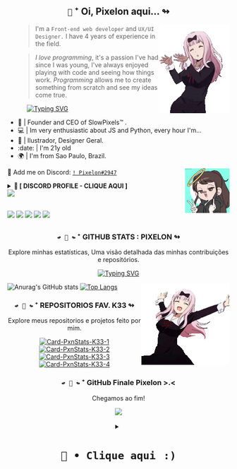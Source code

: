 <h2 align='center' id="slwpxn">
    <code>🦑</code> ⁺ Oi, Pixelon aqui... ↬
</h2>

   <img id="slwpxn" align="right" alt="PXN-gifs" src="./imgs_pxn/imgsk33 (1).gif">
<p align="center">
<ul>
</div>

> I'm a `Front-end web developer` and `UX/UI Designer.` I have 4 years of experience in the field.

> *I love programming*, it's a passion I've had since I was young, I've always enjoyed playing with code and seeing how things work. _Programming_ allows me to create something from scratch and see my ideas come true.


⠀⠀[![Typing
SVG](https://readme-typing-svg.herokuapp.com?color=ba60ff&lines=🦑+Hi!+Eu+sou+o+Kauã.+UwU)](https://git.io/typing-svg)⠀⠀

  <li>👑 | Founder and CEO of SlowPixels™ .
  <li>💻 | Im very enthusiastic about JS and Python, every hour I'm...
  <li>🎨 | Ilustrador, Designer Geral.
  <li>:date: | I'm 21y old 
  <li>🌍 | I'm from Sao Paulo, Brazil.
     
</ul>

<img align="right" id="slwpxn" alt="img_gif" src="./imgs_pxn/Pixelon.gif" width="20%" height="20%"> <!-- Imagem feita em: https://picrew.me/ja/image_maker/338224  =D -->

:speech_balloon: Add me on Discord: [`! Pixelon#2947`](https://discord.com/users/230834721372766208)
<details> <summary><strong>🍡 [ DISCORD PROFILE - CLIQUE AQUI ]</strong></summary> <p align="left"> <h2>📩 Contact me in extremely important situations. o.o</h2> <div>
    
  <a href="https://discord.com/users/230834721372766208" target="_blank">
    <img width="45%" src="https://lanyard.cnrad.dev/api/230834721372766208?bg=151515&borderRadius=5px" alt="Discord Status"/>
</a>
   
   
   </div> </p> </details>

<!-- Espero que você não esteja copiando nada meu. -->


<div style="display: inline_block" id="slwpxn">
    <a href="https://skillicons.dev">
        <img src="https://skillicons.dev/icons?i=git,html,css,js,nodejs,typescript,python,react,linux,mongodb,blender" />
    </a>
   

<!--
  <div style="display: inline_block"><br>
<img src="https://skillicons.dev/icons?i=git,html,css,js,nodejs,typescript,python,react,linux," />
  <img align="center" alt="PXN-Js" height="30" width="40" src="https://raw.githubusercontent.com/devicons/devicon/master/icons/javascript/javascript-plain.svg">
  <img align="center" alt="PXN-Ts" height="30" width="40" src="https://raw.githubusercontent.com/devicons/devicon/master/icons/typescript/typescript-plain.svg">
  <img align="center" alt="PXN-React" height="30" width="40" src="https://raw.githubusercontent.com/devicons/devicon/master/icons/react/react-original.svg">
  <img align="center" alt="PXN-HTML" height="30" width="40" src="https://raw.githubusercontent.com/devicons/devicon/master/icons/html5/html5-original.svg">
  <img align="center" alt="PXN-CSS" height="30" width="40" src="https://raw.githubusercontent.com/devicons/devicon/master/icons/css3/css3-original.svg">
  <img align="center" alt="PXN-Python" height="30" width="40" src="https://raw.githubusercontent.com/devicons/devicon/master/icons/python/python-original.svg">
  <img align="center" alt="PXN-Csharp" height="30" width="40" src="https://raw.githubusercontent.com/devicons/devicon/master/icons/csharp/csharp-original.svg">
   
</div>
-->
  ##
  
  <div> 
   <!-- Oi? tudo bem ? -->
    <a id="slwpxn" href="https://www.youtube.com/channel/UC5DwmqzgzWo2Jqbbh3-TixA" target="_blank"><img src="https://img.shields.io/badge/YouTube-FF0000?style=for-the-badge&logo=youtube&logoColor=white" target="_blank"></a>
    <a href="https://www.instagram.com/http_pixelon/" target="_blank"><img src="https://img.shields.io/badge/Instagram-E4405F?style=for-the-badge&logo=instagram&logoColor=white" target="_blank"></a> 
 	  <a href="https://www.twitch.tv/http_pixelon" target="_blank"><img src="https://img.shields.io/badge/Twitch-9146FF?style=for-the-badge&logo=twitch&logoColor=white" target="_blank"></a> 
    <a href = "mailto:AindaNao"><img src="https://img.shields.io/badge/Gmail-D14836?style=for-the-badge&logo=gmail&logoColor=white" target="_blank"></a>
    <a href="https://www.linkedin.com/in/pixelon/" target="_blank"><img src="https://img.shields.io/badge/-LinkedIn-%230077B5?style=for-the-badge&logo=linkedin&logoColor=white" target="_blank"></a> 
   <!-- <a href="https://discord.com/users/817160910871330836"><img src="https://img.shields.io/badge/-@Pixelon%233321-4169E1?style=flat&labelColor=7289da&logo=discord&logoColor=white" alt="Conta do Pixelon" /></a> -->
   
  ##
<h3 align="center"><code>↫ 📌 ↬</code> ⁺ GITHUB STATS : PIXELON ↬</h3> 
<p align="center"> Explore minhas estatísticas, Uma visão detalhada das minhas contribuições e repositórios. </p>

<p align="center">
    
  <a href="https://git.io/typing-svg">
    <img src="https://readme-typing-svg.herokuapp.com?color=18ffc0&lines=👊+oi,+tudo+bem?+ok+agora+vaza+randola...+>.>" alt="Typing SVG">
  </a>
</p>
   <img align="right" alt="PXN-gifs" src="./imgs_pxn/imgsk33 (2).gif">

   ![Anurag's GitHub stats](https://github-readme-stats.vercel.app/api?username=http-pixelon&show_icons=true&theme=blue-green&include_all_commits=true&count_private=true)
   [![Top Langs](https://github-readme-stats.vercel.app/api/top-langs/?username=anuraghazra&show_icons=true&theme=blue-green&include_all_commits=true&count_private=true&layout=compact)](https://github.com/anuraghazra/github-readme-stats)
<!-- <img align="right" alt="PXN-gifs" src="https://cdn.discordapp.com/attachments/749020531004670012/886773380538302524/Untitled_4.png"> -->

   
   <!--
   [![Typing
SVG](https://readme-typing-svg.herokuapp.com?color=18ffc0&lines=nao+mexa+com+a+minha+snake)](https://git.io/typing-svg) -->
   
  <!-- ![Snake animation](https://github.com/http-pixelon/http-pixelon/blob/output/github-contribution-grid-snake.svg) -->

  <!-- ![snake gif](https://github.com/http-pixelon/http-pixelon/blob/output/github-contribution-grid-snake.svg) -->

<div align="center">
   <h3><code>↫ 📌 ↬</code> ⁺ REPOSITORIOS FAV. K33 ↬</h3> <!-- Pq você está aqui? -->
   <p align="center"> Explore meus repositorios e projetos feito por mim. </p>
</div>
   
<div align="center">
   <p>
     <a href="https://github.com/http-pixelon/PasswordGenerator-K33">
       <img src="https://github-readme-stats.vercel.app/api/pin/?username=http-pixelon&repo=PasswordGenerator-K33&theme=blue-green" alt="Card-PxnStats-K33-1">
     </a>
     <a href="https://github.com/http-pixelon/ClonerSite-K33.py">
       <img src="https://github-readme-stats.vercel.app/api/pin/?username=http-pixelon&repo=ClonerSite-K33.py&theme=blue-green" alt="Card-PxnStats-K33-2">
     </a>
     <a href="https://github.com/http-pixelon/PixelBot.js-01K33">
       <img src="https://github-readme-stats.vercel.app/api/pin/?username=http-pixelon&repo=PixelBot.js-01K33&theme=blue-green" alt="Card-PxnStats-K33-3">
     </a>
     <a href="https://github.com/http-pixelon/PasswordGenerator-K33">
       <img src="https://github-readme-stats.vercel.app/api/pin/?username=http-pixelon&repo=PasswordGenerator-K33&theme=blue-green" alt="Card-PxnStats-K33-4">
     </a>
   </p>
</div>

   
<div align="center">
   <h3><code>↫ 🦑 ↬</code> ⁺ GitHub Finale Pixelon >.< </h3> <!-- Pq você está aqui? -->
   <p align="center"> Chegamos ao fim! </p>
</div>

<p align = "center">
<img src = "./imgs_pxn/imgsk33 (3).gif">
  </p>

  <details align="center"> 
  <summary><h1><code>👑 • Clique aqui⠀:)</code></h1></summary>
  <p align="center">
    <h2><code>↫ 🥨 ↬</code> Como este perfil tem diversas coisas interessantes <br> Irei te ensinar a como fazer churros:</h2>
    <ul>
      <p><strong>Ingredientes:</strong></p>
      <p>- 200g de farinha de trigo sem fermento</p>
      <p>- 250 ml de água</p>
      <p>- 50g de manteiga</p>
      <p>- 1 Casquinha de limão</p>
      <p>- Sal q.b. (Sal quanto baste)</p>
      <p>- 3 ovos</p>
      <p>- Óleo para fritar</p>
      <p>- Açúcar para polvilhar</p>
      <p>- Canela para polvilhar</p>
        ⠀
      <p><strong>Preparação:</strong></p>
      <p>- 1. Num tacho leve ao lume a água.</p>
      <p>- Tempere com umas pedrinhas de sal.</p>
      <p>- Junte a casca de limão e a manteiga.</p>
      <p>- Deixe ferver.</p>
      <p>- 2. Logo que comece a ferver, retire a casca de limão e adicione a farinha.</p>
      <p>- Mexa até descolar do tacho.</p>
      <p>- Coloque a massa numa tigela e deixe arrefecer um pouco.</p>
    </ul>
  </p>
</details>
<!-- <p align="center">Não aperte no botão acima.</p> -->

<!-- Script completo feito por Pixelon. -->
